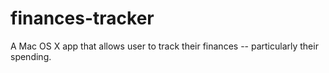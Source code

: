 # finances-tracker

A Mac OS X app that allows user to track their finances -- particularly their spending.
